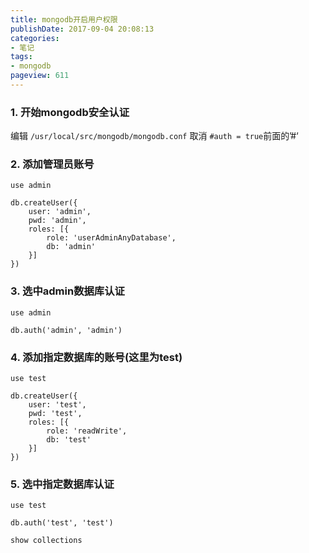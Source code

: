 ```yaml
---
title: mongodb开启用户权限
publishDate: 2017-09-04 20:08:13
categories:
- 笔记
tags:
- mongodb
pageview: 611
---
```


### 1. 开始mongodb安全认证
编辑 `/usr/local/src/mongodb/mongodb.conf` 取消 `#auth = true`前面的’#‘ 

### 2. 添加管理员账号
```
use admin

db.createUser({
    user: 'admin',
    pwd: 'admin',
    roles: [{
        role: 'userAdminAnyDatabase',
        db: 'admin'
    }]
})
```

### 3. 选中admin数据库认证
```
use admin

db.auth('admin', 'admin')
```

### 4. 添加指定数据库的账号(这里为test)
```
use test

db.createUser({
    user: 'test',
    pwd: 'test',
    roles: [{
        role: 'readWrite',
        db: 'test'
    }]
})
```

### 5. 选中指定数据库认证
```
use test

db.auth('test', 'test')

show collections
```




